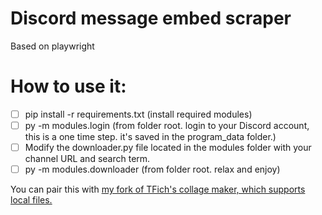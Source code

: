 # Discord message embed scraper
Based on playwright
# How to use it:
- [ ] pip install -r requirements.txt (install required modules)
- [ ] py -m modules.login (from folder root. login to your Discord account, this is a one time step. it's saved in the program_data folder.)
- [ ] Modify the downloader.py file located in the modules folder with your channel URL and search term.
- [ ] py -m modules.downloader (from folder root. relax and enjoy)

You can pair this with [my fork of TFich's collage maker, which supports local files.](https://github.com/desperatee/local-collage-maker) 
